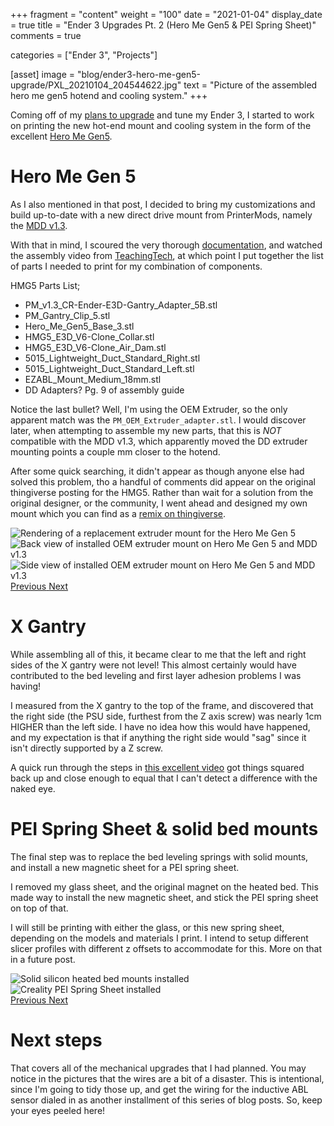 +++
fragment = "content"
weight = "100"
date = "2021-01-04"
display_date = true
title = "Ender 3 Upgrades Pt. 2 (Hero Me Gen5 & PEI Spring Sheet)"
comments = true

categories = ["Ender 3", "Projects"]

[asset]
 image = "blog/ender3-hero-me-gen5-upgrade/PXL_20210104_204544622.jpg"
 text = "Picture of the assembled hero me gen5 hotend and cooling system."
+++

Coming off of my [plans to upgrade](https://blog.ryangeyer.me/blog/ender3-upgrade-pt1/) and tune my Ender 3, I started to work on printing the new hot-end mount and cooling system in the form of the excellent [Hero Me Gen5](https://www.thingiverse.com/thing:4460970).

# Hero Me Gen 5

As I also mentioned in that post, I decided to bring my customizations and build up-to-date with a new direct drive mount from PrinterMods, namely the [MDD v1.3](https://printermods.com/products/direct-drive-mod-for-creality-ender-3-cr-10).

With that in mind, I scoured the very thorough [documentation](https://www.thingiverse.com/download:8716613), and watched the assembly video from [TeachingTech](https://www.youtube.com/embed/DUkoKzOFWFs), at which point I put together the list of parts I needed to print for my combination of components.

HMG5 Parts List;
* PM_v1.3_CR-Ender-E3D-Gantry_Adapter_5B.stl
* PM_Gantry_Clip_5.stl
* Hero_Me_Gen5_Base_3.stl
* HMG5_E3D_V6-Clone_Collar.stl
* HMG5_E3D_V6-Clone_Air_Dam.stl
* 5015_Lightweight_Duct_Standard_Right.stl
* 5015_Lightweight_Duct_Standard_Left.stl
* EZABL_Mount_Medium_18mm.stl
* DD Adapters? Pg. 9 of assembly guide

Notice the last bullet? Well, I'm using the OEM Extruder, so the only apparent match was the `PM_OEM_Extruder_adapter.stl`. I would discover later, when attempting to assemble my new parts, that this is *NOT* compatible with the MDD v1.3, which apparently moved the DD extruder mounting points a couple mm closer to the hotend.

After some quick searching, it didn't appear as though anyone else had solved this problem, tho a handful of comments did appear on the original thingiverse posting for the HMG5. Rather than wait for a solution from the original designer, or the community, I went ahead and designed my own mount which you can find as a [remix on thingiverse](https://www.thingiverse.com/thing:4707480).

<div id="hmg5Carousel" class="carousel slide w-75 mx-auto" data-ride="carousel">
  <div class="carousel-inner">
    <div class="carousel-item active">
      <img class="d-block w-auto" src="/images/blog/ender3-hero-me-gen5-upgrade/PM_v1.3_OEM_Extruder_Adapter.png" alt="Rendering of a replacement extruder mount for the Hero Me Gen 5"/>
    </div>
    <div class="carousel-item">
      <img class="d-block w-auto" src="/images/blog/ender3-hero-me-gen5-upgrade/PXL_20210103_002722440.jpg" alt="Back view of installed OEM extruder mount on Hero Me Gen 5 and MDD v1.3"/>
    </div>
    <div class="carousel-item">
      <img class="d-block w-auto" src="/images/blog/ender3-hero-me-gen5-upgrade/PXL_20210103_002746269.jpg" alt="Side view of installed OEM extruder mount on Hero Me Gen 5 and MDD v1.3"/>
    </div>
  </div>
  <a class="carousel-control-prev" href="#hmg5Carousel" role="button" data-slide="prev">
    <span class="carousel-control-prev-icon" aria-hidden="true"></span>
    <span class="sr-only">Previous</span>
  </a>
  <a class="carousel-control-next" href="#hmg5Carousel" role="button" data-slide="next">
    <span class="carousel-control-next-icon" aria-hidden="true"></span>
    <span class="sr-only">Next</span>
  </a>
</div>

# X Gantry

While assembling all of this, it became clear to me that the left and right sides of the X gantry were not level! This almost certainly would have contributed to the bed leveling and first layer adhesion problems I was having!

I measured from the X gantry to the top of the frame, and discovered that the right side (the PSU side, furthest from the Z axis screw) was nearly 1cm HIGHER than the left side. I have no idea how this would have happened, and my expectation is that if anything the right side would "sag" since it isn't directly supported by a Z screw.

A quick run through the steps in [this excellent video](https://www.youtube.com/watch?v=4bFYH0X3qjk) got things squared back up and close enough to equal that I can't detect a difference with the naked eye.

# PEI Spring Sheet & solid bed mounts

The final step was to replace the bed leveling springs with solid mounts, and install a new magnetic sheet for a PEI spring sheet.

I removed my glass sheet, and the original magnet on the heated bed. This made way to install the new magnetic sheet, and stick the PEI spring sheet on top of that.

I will still be printing with either the glass, or this new spring sheet, depending on the models and materials I print. I intend to setup different slicer profiles with different z offsets to accommodate for this. More on that in a future post.

<div id="peiSheetCarousel" class="carousel slide w-75 mx-auto" data-ride="carousel">
  <div class="carousel-inner">
    <div class="carousel-item active">
      <img class="d-block w-auto" src="/images/blog/ender3-hero-me-gen5-upgrade/PXL_20210104_204509334.jpg" alt="Solid silicon heated bed mounts installed"/>
    </div>
    <div class="carousel-item">
      <img class="d-block w-auto" src="/images/blog/ender3-hero-me-gen5-upgrade/PXL_20210104_204520537.jpg" alt="Creality PEI Spring Sheet installed"/>
    </div>
  </div>
  <a class="carousel-control-prev" href="#peiSheetCarousel" role="button" data-slide="prev">
    <span class="carousel-control-prev-icon" aria-hidden="true"></span>
    <span class="sr-only">Previous</span>
  </a>
  <a class="carousel-control-next" href="#peiSheetCarousel" role="button" data-slide="next">
    <span class="carousel-control-next-icon" aria-hidden="true"></span>
    <span class="sr-only">Next</span>
  </a>
</div>

# Next steps

That covers all of the mechanical upgrades that I had planned. You may notice in the pictures that the wires are a bit of a disaster. This is intentional, since I'm going to tidy those up, and get the wiring for the inductive ABL sensor dialed in as another installment of this series of blog posts. So, keep your eyes peeled here!
